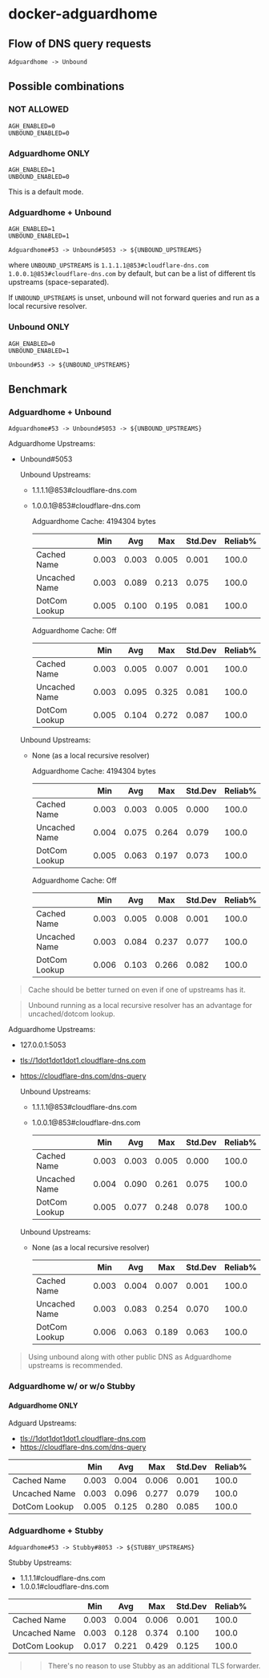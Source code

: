 # docker-adguardhome

## Flow of DNS query requests

```log
Adguardhome -> Unbound
```

## Possible combinations

### NOT ALLOWED

```log
AGH_ENABLED=0
UNBOUND_ENABLED=0
```

### Adguardhome ONLY

```log
AGH_ENABLED=1
UNBOUND_ENABLED=0
```

This is a default mode.

### Adguardhome + Unbound

```log
AGH_ENABLED=1
UNBOUND_ENABLED=1
```

```log
Adguardhome#53 -> Unbound#5053 -> ${UNBOUND_UPSTREAMS}
```

where `UNBOUND_UPSTREAMS` is `1.1.1.1@853#cloudflare-dns.com 1.0.0.1@853#cloudflare-dns.com` by default, but can be a list of different tls upstreams (space-separated).

If `UNBOUND_UPSTREAMS` is unset, unbound will not forward queries and run as a local recursive resolver.

### Unbound ONLY

```log
AGH_ENABLED=0
UNBOUND_ENABLED=1
```

```log
Unbound#53 -> ${UNBOUND_UPSTREAMS}
```

## Benchmark

### Adguardhome + Unbound

```log
Adguardhome#53 -> Unbound#5053 -> ${UNBOUND_UPSTREAMS}
```

Adguardhome Upstreams:

- Unbound#5053

  Unbound Upstreams:

  - 1.1.1.1@853#cloudflare-dns.com
  - 1.0.0.1@853#cloudflare-dns.com

    Adguardhome Cache: 4194304 bytes

    |                  |  Min  |  Avg  |  Max  |Std.Dev|Reliab%|
    |  ----------------|-------|-------|-------|-------|-------|
    |    Cached Name   | 0.003 | 0.003 | 0.005 | 0.001 | 100.0 |
    |    Uncached Name | 0.003 | 0.089 | 0.213 | 0.075 | 100.0 |
    |    DotCom Lookup | 0.005 | 0.100 | 0.195 | 0.081 | 100.0 |

    Adguardhome Cache: Off

    |                  |  Min  |  Avg  |  Max  |Std.Dev|Reliab%|
    |  ----------------|-------|-------|-------|-------|-------|
    |    Cached Name   | 0.003 | 0.005 | 0.007 | 0.001 | 100.0 |
    |    Uncached Name | 0.003 | 0.095 | 0.325 | 0.081 | 100.0 |
    |    DotCom Lookup | 0.005 | 0.104 | 0.272 | 0.087 | 100.0 |

  Unbound Upstreams:
  
  - None (as a local recursive resolver)

    Adguardhome Cache: 4194304 bytes

    |                  |  Min  |  Avg  |  Max  |Std.Dev|Reliab%|
    |  ----------------|-------|-------|-------|-------|-------|
    |    Cached Name   | 0.003 | 0.003 | 0.005 | 0.000 | 100.0 |
    |    Uncached Name | 0.004 | 0.075 | 0.264 | 0.079 | 100.0 |
    |    DotCom Lookup | 0.005 | 0.063 | 0.197 | 0.073 | 100.0 |

    Adguardhome Cache: Off

    |                  |  Min  |  Avg  |  Max  |Std.Dev|Reliab%|
    |  ----------------|-------|-------|-------|-------|-------|
    |    Cached Name   | 0.003 | 0.005 | 0.008 | 0.001 | 100.0 |
    |    Uncached Name | 0.003 | 0.084 | 0.237 | 0.077 | 100.0 |
    |    DotCom Lookup | 0.006 | 0.103 | 0.266 | 0.082 | 100.0 |

> Cache should be better turned on even if one of upstreams has it.

> Unbound running as a local recursive resolver has an advantage for uncached/dotcom lookup.

Adguardhome Upstreams:

- 127.0.0.1:5053
- <tls://1dot1dot1dot1.cloudflare-dns.com>
- <https://cloudflare-dns.com/dns-query>

  Unbound Upstreams:

  - 1.1.1.1@853#cloudflare-dns.com
  - 1.0.0.1@853#cloudflare-dns.com

    |                  |  Min  |  Avg  |  Max  |Std.Dev|Reliab%|
    |  ----------------|-------|-------|-------|-------|-------|
    |    Cached Name   | 0.003 | 0.003 | 0.005 | 0.000 | 100.0 |
    |    Uncached Name | 0.004 | 0.090 | 0.261 | 0.075 | 100.0 |
    |    DotCom Lookup | 0.005 | 0.077 | 0.248 | 0.078 | 100.0 |

  Unbound Upstreams:
  
  - None (as a local recursive resolver)

    |                  |  Min  |  Avg  |  Max  |Std.Dev|Reliab%|
    |  ----------------|-------|-------|-------|-------|-------|
    |    Cached Name   | 0.003 | 0.004 | 0.007 | 0.001 | 100.0 |
    |    Uncached Name | 0.003 | 0.083 | 0.254 | 0.070 | 100.0 |
    |    DotCom Lookup | 0.006 | 0.063 | 0.189 | 0.063 | 100.0 |

> Using unbound along with other public DNS as Adguardhome upstreams is recommended.

### Adguardhome w/ or w/o Stubby

#### Adguardhome ONLY

Adguard Upstreams:

- <tls://1dot1dot1dot1.cloudflare-dns.com>
- <https://cloudflare-dns.com/dns-query>

|                  |  Min  |  Avg  |  Max  |Std.Dev|Reliab%|
|  ----------------|-------|-------|-------|-------|-------|
|    Cached Name   | 0.003 | 0.004 | 0.006 | 0.001 | 100.0 |
|    Uncached Name | 0.003 | 0.096 | 0.277 | 0.079 | 100.0 |
|    DotCom Lookup | 0.005 | 0.125 | 0.280 | 0.085 | 100.0 |

### Adguardhome + Stubby

```log
Adguardhome#53 -> Stubby#8053 -> ${STUBBY_UPSTREAMS}
```

Stubby Upstreams:

- 1.1.1.1#cloudflare-dns.com
- 1.0.0.1#cloudflare-dns.com

|                  |  Min  |  Avg  |  Max  |Std.Dev|Reliab%|
|  ----------------|-------|-------|-------|-------|-------|
|    Cached Name   | 0.003 | 0.004 | 0.006 | 0.001 | 100.0 |
|    Uncached Name | 0.003 | 0.128 | 0.374 | 0.100 | 100.0 |
|    DotCom Lookup | 0.017 | 0.221 | 0.429 | 0.125 | 100.0 |

>> There's no reason to use Stubby as an additional TLS forwarder.
